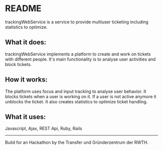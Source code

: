 # README

trackingWebService is a service to provide multiuser ticketing including statistics to optimize.

## What it does:

trackingWebService implements a platform to create and work on tickets with different people. It's main functionality is to analyse user activities and block tickets.

## How it works:

The platform uses focus and input tracking to analyse user behavior. It blocks tickets when a user is working on it.
If a user is not active anymore it unblocks the ticket.
It also creates statistics to optimize ticket handling.

## What it uses:

Javascript, Ajax, REST Api, Ruby, Rails

--------------------

Build for an Hackathon by the Transfer und Gründerzentrum der RWTH.

